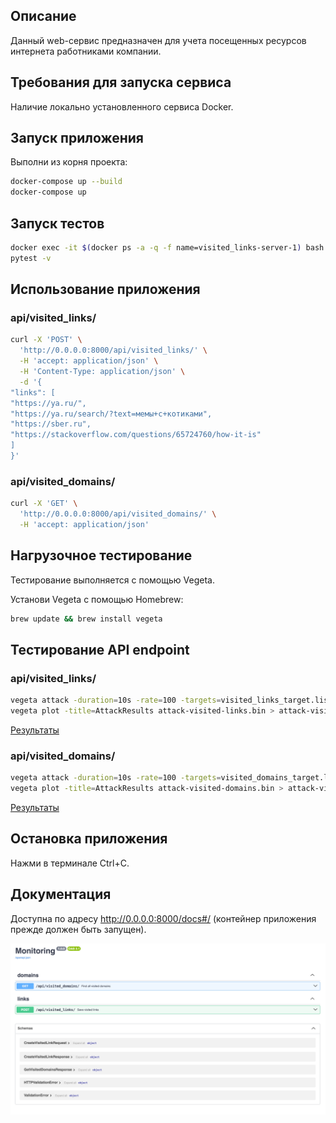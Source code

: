 ## Описание
Данный wеb-сервис предназначен для учета посещенных ресурсов интернета работниками компании.

## Требования для запуска сервиса
Наличие локально установленного сервиса Docker.

## Запуск приложения
Выполни из корня проекта:
```bash
docker-compose up --build
docker-compose up
```

## Запуск тестов
```bash
docker exec -it $(docker ps -a -q -f name=visited_links-server-1) bash
pytest -v
```

## Использование приложения

### api/visited_links/
```bash
curl -X 'POST' \
  'http://0.0.0.0:8000/api/visited_links/' \
  -H 'accept: application/json' \
  -H 'Content-Type: application/json' \
  -d '{
"links": [
"https://ya.ru/",
"https://ya.ru/search/?text=мемы+с+котиками",
"https://sber.ru",
"https://stackoverflow.com/questions/65724760/how-it-is"
]
}'
```

### api/visited_domains/
```bash
curl -X 'GET' \
  'http://0.0.0.0:8000/api/visited_domains/' \
  -H 'accept: application/json'
```

## Нагрузочное тестирование
Тестирование выполняется с помощью Vegeta.

Установи Vegeta с помощью Homebrew:
```bash
brew update && brew install vegeta
```

## Тестирование API endpoint

### api/visited_links/
```bash
vegeta attack -duration=10s -rate=100 -targets=visited_links_target.list -output=attack-visited-links.bin
vegeta plot -title=AttackResults attack-visited-links.bin > attack-visited-links-results.html
```
[Результаты](attack-visited-links-results.html) 


### api/visited_domains/
```bash
vegeta attack -duration=10s -rate=100 -targets=visited_domains_target.list -output=attack-visited-domains.bin
vegeta plot -title=AttackResults attack-visited-domains.bin > attack-visited-domains-results.html
```
[Результаты](attack-visited-domains-results.html)

## Остановка приложения
Нажми в терминале  Ctrl+C.

##  Документация
Доступна по адресу http://0.0.0.0:8000/docs#/ (контейнер приложения прежде должен быть запущен).

![img_1.png](docs.png)
